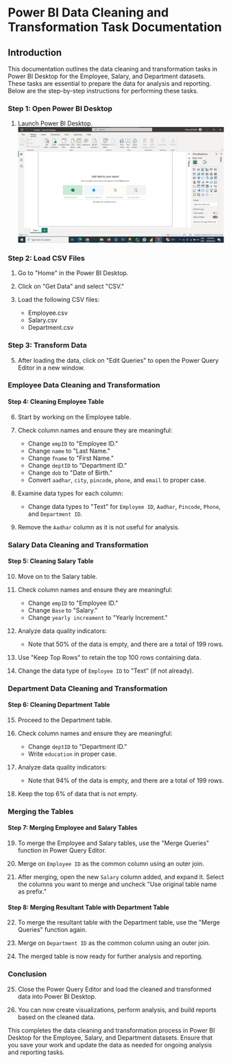 # Power BI Data Cleaning and Transformation Task Documentation

## Introduction

This documentation outlines the data cleaning and transformation tasks in Power BI Desktop for the Employee, Salary, and Department datasets. These tasks are essential to prepare the data for analysis and reporting. Below are the step-by-step instructions for performing these tasks.

### Step 1: Open Power BI Desktop

1. Launch Power BI Desktop.
![](desktop.png)

### Step 2: Load CSV Files

1. Go to "Home" in the Power BI Desktop.

2. Click on "Get Data" and select "CSV."

3. Load the following CSV files: 
   - Employee.csv
   - Salary.csv
   - Department.csv

### Step 3: Transform Data

5. After loading the data, click on "Edit Queries" to open the Power Query Editor in a new window.

### Employee Data Cleaning and Transformation

#### Step 4: Cleaning Employee Table

6. Start by working on the Employee table.

7. Check column names and ensure they are meaningful:
   - Change `empID` to "Employee ID."
   - Change `name` to "Last Name."
   - Change `fname` to "First Name."
   - Change `deptID` to "Department ID."
   - Change `dob` to "Date of Birth."
   - Convert `aadhar`, `city`, `pincode`, `phone`, and `email` to proper case.

8. Examine data types for each column:
   - Change data types to "Text" for `Employee ID`, `Aadhar`, `Pincode`, `Phone`, and `Department ID`.

9. Remove the `Aadhar` column as it is not useful for analysis.

### Salary Data Cleaning and Transformation

#### Step 5: Cleaning Salary Table

10. Move on to the Salary table.

11. Check column names and ensure they are meaningful:
    - Change `empID` to "Employee ID."
    - Change `Base` to "Salary."
    - Change `yearly increament` to "Yearly Increment."

12. Analyze data quality indicators:
    - Note that 50% of the data is empty, and there are a total of 199 rows.

13. Use "Keep Top Rows" to retain the top 100 rows containing data.

14. Change the data type of `Employee ID` to "Text" (if not already).

### Department Data Cleaning and Transformation

#### Step 6: Cleaning Department Table

15. Proceed to the Department table.

16. Check column names and ensure they are meaningful:
    - Change `deptID` to "Department ID."
    - Write `education` in proper case.

17. Analyze data quality indicators:
    - Note that 94% of the data is empty, and there are a total of 199 rows.

18. Keep the top 6% of data that is not empty.

### Merging the Tables

#### Step 7: Merging Employee and Salary Tables

19. To merge the Employee and Salary tables, use the "Merge Queries" function in Power Query Editor.

20. Merge on `Employee ID` as the common column using an outer join.

21. After merging, open the new `Salary` column added, and expand it. Select the columns you want to merge and uncheck "Use original table name as prefix."

#### Step 8: Merging Resultant Table with Department Table

22. To merge the resultant table with the Department table, use the "Merge Queries" function again.

23. Merge on `Department ID` as the common column using an outer join.

24. The merged table is now ready for further analysis and reporting.

### Conclusion

25. Close the Power Query Editor and load the cleaned and transformed data into Power BI Desktop.

26. You can now create visualizations, perform analysis, and build reports based on the cleaned data.

This completes the data cleaning and transformation process in Power BI Desktop for the Employee, Salary, and Department datasets. Ensure that you save your work and update the data as needed for ongoing analysis and reporting tasks.
